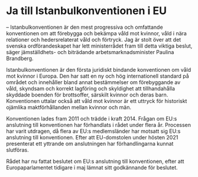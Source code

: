 # Ja till Istanbulkonventionen i EU

– Istanbulkonventionen är den mest progressiva och omfattande konventionen om att förebygga och bekämpa våld mot kvinnor, våld i nära relationer och hedersrelaterat våld och förtryck. Jag är stolt över att det svenska ordförandeskapet har lett ministerrådet fram till detta viktiga beslut, säger jämställdhets\- och biträdande arbetsmarknadsminister Paulina Brandberg.

Istanbulkonventionen är den första juridiskt bindande konventionen om våld mot kvinnor i Europa. Den har satt en ny och hög internationell standard på området och innehåller bland annat bestämmelser om förebyggande av våld, skyndsam och korrekt lagföring och skyldighet att tillhandahålla skyddade boenden för brottsoffer, särskilt kvinnor och deras barn. Konventionen uttalar också att våld mot kvinnor är ett uttryck för historiskt ojämlika maktförhållanden mellan kvinnor och män.

Konventionen lades fram 2011 och trädde i kraft 2014\. Frågan om EU:s anslutning till konventionen har förhandlats i rådet under flera år. Processen har varit utdragen, då flera av EU:s medlemsländer har motsatt sig EU:s anslutning till konventionen. Efter att EU\-domstolen under hösten 2021 presenterat ett yttrande om anslutningen har förhandlingarna kunnat slutföras.

Rådet har nu fattat beslutet om EU:s anslutning till konventionen, efter att Europaparlamentet tidigare i maj lämnat sitt godkännande för beslutet.
